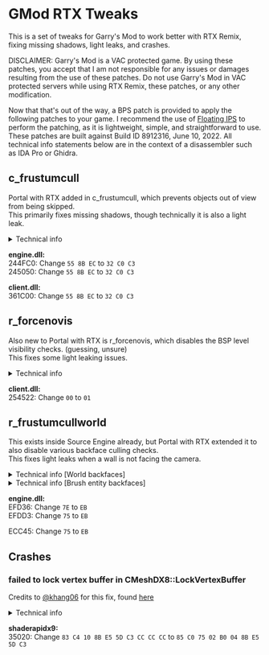 # GMod RTX Tweaks

This is a set of tweaks for Garry's Mod to work better with RTX Remix, fixing missing shadows, light leaks, and crashes.

DISCLAIMER: Garry's Mod is a VAC protected game. By using these patches, you accept that I am not responsible for any issues or damages resulting from the use of these patches. Do not use Garry's Mod in VAC protected servers while using RTX Remix, these patches, or any other modification.

Now that that's out of the way, a BPS patch is provided to apply the following patches to your game. I recommend the use of [Floating IPS](https://www.romhacking.net/utilities/1040/) to perform the patching, as it is lightweight, simple, and straightforward to use. These patches are built against Build ID 8912316, June 10, 2022. All technical info statements below are in the context of a disassembler such as IDA Pro or Ghidra.

## c_frustumcull

Portal with RTX added in c_frustumcull, which prevents objects out of view from being skipped.  
This primarily fixes missing shadows, though technically it is also a light leak.

<details>  
<summary>Technical info</summary>

Search for the following set of bytes in engine.dll or client.dll: `83 C4 0C 83 F8 02 74`  
There should be several hits in 2 functions within engine.dll, and 1 function within client.dll.  
Replace the start of the functions with the following bytes: `32 C0 C3`  
This is equal to the following instructions:  
```  
xor al, al  
retn  
```

</details>

**engine.dll:**  
244FC0: Change `55 8B EC` to `32 C0 C3`  
245050: Change `55 8B EC` to `32 C0 C3`

**client.dll:**  
361C00: Change `55 8B EC` to `32 C0 C3`

## r_forcenovis

Also new to Portal with RTX is r_forcenovis, which disables the BSP level visibility checks. (guessing, unsure)  
This fixes some light leaking issues.

<details>  
<summary>Technical info</summary>

Search for "CViewRender::Render" and go to the function referencing this string.  
Near the top of this function, there should be a byte sized `this` member being set to 0:  
`*(byte*)(this + 844) = 0;`  
Change this to 1.

</details>

**client.dll:**  
254522: Change `00` to `01`

## r_frustumcullworld

This exists inside Source Engine already, but Portal with RTX extended it to also disable various backface culling checks.  
This fixes light leaks when a wall is not facing the camera.

<details>  
<summary>Technical info [World backfaces]</summary>

This one is hard to explain, apologies in advance.  
Search for "r_frustumcullworld" and go to the function referencing this string.  
There should be a function call with parameters (byte, "r_frustumcullworld", "1", 0)  
If using IDA Pro and the byte variable is missing, decompile the inner function and then refresh the first function.  
Go to the byte variable and skip ahead 0x1C, the dword variable here is the actual variable for r_frustumcullworld.  
Find references to this dword variable and go to the function found.  
There should be an if else statement on a function parameter, both containing a check on r_frustumcullworld and a function call.  
Go into the function call contained in else (code handled when parameter is false)  
Inside the function should be code like this, go inside the function call:  
```  
if (*(int*)var >= 0) {  
	function_call();  
	return;  
}  
```  
There will be two loops, disable the first loop entirely.  
Inside the second loop is a check against `< -0.01f or -0.0099999998f`, this is a backface check, skip this check.

</details>

<details>  
<summary>Technical info [Brush entity backfaces]</summary>

Search for "Refusing to render the map on an entity to prevent crashes!" and go to the function referencing this string.  
Later in the function is a check against `< -0.01f or -0.0099999998f`, this is a backface check, skip this check.

</details>

**engine.dll:**  
EFD36: Change `7E` to `EB`  
EFDD3: Change `75` to `EB`

ECC45: Change `75` to `EB`

## Crashes

### failed to lock vertex buffer in CMeshDX8::LockVertexBuffer

Credits to [@khang06](https://github.com/khang06) for this fix, found [here](https://github.com/khang06/misc/tree/master/reversing/source/portalrtxvbfix)

<details>  
<summary>Technical info</summary>

Search for "CMeshMgr::FindOrCreateVertexBuffer (dynamic VB)" and go to the function referencing this string.  
At the top of the function should be a function call taking two arguments, go inside this function.  
This function should consist of a single call followed by a value return:  
`function_call(0, a1, a2, v3);`  
After the function call and eax has been loaded, add in the following instructions:  
```  
test   eax,eax  
jne    +0x2  
mov    al,0x4  
```

</details>

**shaderapidx9:**  
35020: Change `83 C4 10 8B E5 5D C3 CC CC CC` to `85 C0 75 02 B0 04 8B E5 5D C3`  
